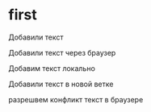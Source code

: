 # first

Добавили текст

Добавили текст через браузер

Добавим текст локально

Добавили текст в новой ветке

разрешвем конфликт текст в браузере
